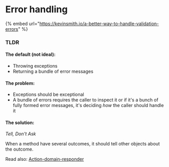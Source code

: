 # Error handling

{% embed url="https://kevinsmith.io/a-better-way-to-handle-validation-errors" %}

### TLDR

#### &#x20;The default (not ideal):

* Throwing exceptions
* Returning a bundle of error messages

#### The problem:

* Exceptions should be exceptional
* A bundle of errors requires the caller to inspect it or if it's a bunch of fully formed error messages, it's deciding _how_ the caller should handle it

#### The solution:&#x20;

_Tell, Don't Ask_

When a method have several outcomes, it should tell other objects about the outcome.





Read also: [Action-domain-responder](https://en.wikipedia.org/wiki/Action%E2%80%93domain%E2%80%93responder)
